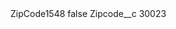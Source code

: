 <?xml version="1.0" encoding="UTF-8"?>
<CustomMetadata xmlns="http://soap.sforce.com/2006/04/metadata" xmlns:xsi="http://www.w3.org/2001/XMLSchema-instance" xmlns:xsd="http://www.w3.org/2001/XMLSchema">
    <label>ZipCode1548</label>
    <protected>false</protected>
    <values>
        <field>Zipcode__c</field>
        <value xsi:type="xsd:string">30023</value>
    </values>
</CustomMetadata>

